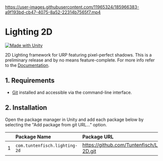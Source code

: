 https://user-images.githubusercontent.com/11965324/185966383-a9f193bd-cb47-4075-8a52-22314b7565f7.mp4

# Lighting 2D

[![Made with Unity](https://img.shields.io/badge/Made%20with-Unity-57b9d3.svg?style=flat&logo=unity)](https://unity3d.com)

2D Lighting framework for URP featuring pixel-perfect shadows. This is a preliminary release and by no means feature-complete. For more info refer to the [Documentation](Documentation~/lighting-2d.md).

## 1. Requirements

* [Git](https://git-scm.com/) installed and accessible via the command-line interface.

## 2. Installation

Open the package manager in Unity and add each package below by selecting the "Add package from git URL..." option.

|     | Package Name                      | Package URL                                    |
|:---:|:--------------------------------- |:---------------------------------------------- |
|   1 | ```com.tuntenfisch.lighting-2d``` | https://github.com/Tuntenfisch/Lighting-2D.git |
